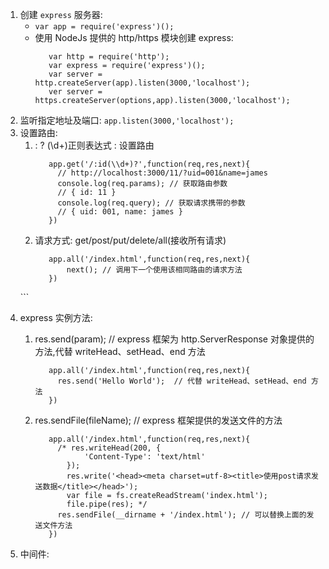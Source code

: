 1. 创建 `express` 服务器: 
    *  `var app = require('express')();`
    *  使用 NodeJs 提供的 http/https 模块创建 express:
       ```
          var http = require('http');
          var express = require('express')();
          var server = http.createServer(app).listen(3000,'localhost');
          ver server = https.createServer(options,app).listen(3000,'localhost');
       ```
2. 监听指定地址及端口: `app.listen(3000,'localhost');`
3. 设置路由:
    1. :  ?  (\\d+)正则表达式 : 设置路由
       ```
          app.get('/:id(\\d+)?',function(req,res,next){
            // http://localhost:3000/11/?uid=001&name=james
            console.log(req.params); // 获取路由参数
            // { id: 11 }
            console.log(req.query); // 获取请求携带的参数
            // { uid: 001, name: james }
          })
       ```
    2. 请求方式: get/post/put/delete/all(接收所有请求)  
       ```
          app.all('/index.html',function(req,res,next){
              next(); // 调用下一个使用该相同路由的请求方法  
          }) 
       ```
        
4. express 实例方法:
    1. res.send(param);  // express 框架为 http.ServerResponse 对象提供的方法,代替 writeHead、setHead、end 方法
       ```
          app.all('/index.html',function(req,res,next){
            res.send('Hello World');  // 代替 writeHead、setHead、end 方法
          })
       ```
    2. res.sendFile(fileName); // express 框架提供的发送文件的方法 
       ```
          app.all('/index.html',function(req,res,next){
            /* res.writeHead(200, {
                  'Content-Type': 'text/html'
              });
              res.write('<head><meta charset=utf-8><title>使用post请求发送数据</title></head>');
              var file = fs.createReadStream('index.html');
              file.pipe(res); */
            res.sendFile(__dirname + '/index.html'); // 可以替换上面的发送文件方法
          })
       ```
       
5. 中间件:
